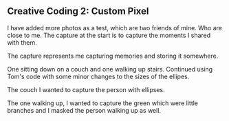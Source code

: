 ## Creative Coding 2: Custom Pixel

I have added more photos as a test, which are two friends of mine.  Who are close to me. The capture at the start is to capture the moments I shared with them. 

The capture represents me capturing memories and storing it somewhere.

One sitting down on a couch and one walking up stairs. Continued using Tom's code with some minor changes to the sizes of the ellipes.

The couch I wanted to capture the person with ellipses. 

The one walking up, I wanted to capture the green which were little branches and I masked the person walking up as well.

